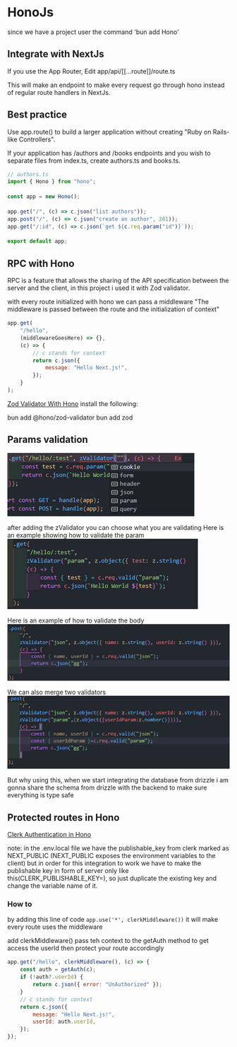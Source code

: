 # HonoJs

since we have a project user the command 'bun add Hono'

## Integrate with NextJs

If you use the App Router, Edit app/api/[[...route]]/route.ts

This will make an endpoint to make every request go through hono instead of regular route handlers in NextJs.

## Best practice

Use app.route() to build a larger application without creating "Ruby on Rails-like Controllers".

If your application has /authors and /books endpoints and you wish to separate files from index.ts, create authors.ts and books.ts.

```js
// authors.ts
import { Hono } from "hono";

const app = new Hono();

app.get("/", (c) => c.json("list authors"));
app.post("/", (c) => c.json("create an author", 201));
app.get("/:id", (c) => c.json(`get ${c.req.param("id")}`));

export default app;
```

## RPC with Hono

RPC is a feature that allows the sharing of the API specification between the server and the client, in this project i used it with Zod validator.

with every route initialized with hono we can pass a middleware "The middleware is passed between the route and the initialization of context"

```js
app.get(
	"/hello",
	(middlewareGoesHere) => {},
	(c) => {
		// c stands for context
		return c.json({
			message: "Hello Next.js!",
		});
	}
);
```

[Zod Validator With Hono](https://github.com/honojs/middleware/tree/main/packages/zod-validator)
install the following:

bun add @hono/zod-validator
bun add zod

## Params validation

![validator options](/public/tutorial-assets/image.png)

after adding the zValidator you can choose what you are validating
Here is an example showing how to validate the param
![Example](/public/tutorial-assets/image-1.png)

Here is an example of how to validate the body
![Example2](/public/tutorial-assets/image-2.png)

We can also merge two validators
![MergeValidatorsExample](/public/tutorial-assets/image-3.png)

But why using this, when we start integrating the database from drizzle i am gonna share the schema from drizzle with the backend to make sure everything is type safe

## Protected routes in Hono

[Clerk Authentication in Hono](https://github.com/honojs/middleware/tree/main/packages/clerk-auth)

note: in the .env.local file we have the publishable_key from clerk marked as NEXT_PUBLIC (NEXT_PUBLIC exposes the environment variables to the client) but in order for this integration to work we have to make the publishable key in form of server only like this(CLERK_PUBLISHABLE_KEY=<Your-publishable-key>), so just duplicate the existing key and change the variable name of it.

### How to

by adding this line of code `app.use('*', clerkMiddleware())` it will make every route uses the middleware

add clerkMiddleware() pass teh context to the getAuth method to get access the userId then protect your route accordingly

```js
app.get("/hello", clerkMiddleware(), (c) => {
	const auth = getAuth(c);
	if (!auth?.userId) {
		return c.json({ error: "UnAuthorized" });
	}
	// c stands for context
	return c.json({
		message: "Hello Next.js!",
		userId: auth.userId,
	});
});
```
